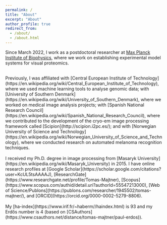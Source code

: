 ```yaml
---
permalink: /
title: "About"
excerpt: "About"
author_profile: true
redirect_from: 
  - /about/
  - /about.html
---
```


Since March 2022, I work as a postdoctoral researcher at [Max Planck Institute of Biophysics](https://en.wikipedia.org/wiki/Max_Planck_Institute_of_Biophysics), where we work on establishing experimental model systems for visual proteomics.<br />

<br />
Previously, I was affiliated with [Central European Institute of Technology](https://en.wikipedia.org/wiki/Central_European_Institute_of_Technology), where we used machine learning tools to analyse genomic data; with [University of Southern Denmark](https://en.wikipedia.org/wiki/University_of_Southern_Denmark), where we worked on medical image analysis projects; with [Spanish National Research Council](https://en.wikipedia.org/wiki/Spanish_National_Research_Council), where we contributed to the development of the cryo-em image processing framework called [Scipion](http://scipion.i2pc.es/); and with [Norwegian University of Science and Technology](https://en.wikipedia.org/wiki/Norwegian_University_of_Science_and_Technology), where we conducted research on automated melanoma recognition techniques.<br />
<br /> 
I received my Ph.D. degree in image processing from [Masaryk University](https://en.wikipedia.org/wiki/Masaryk_University) in 2015. I have online research profiles at [Google Scholar](https://scholar.google.com/citations?user=KcUL5tsAAAAJ), [ResearchGate](https://www.researchgate.net/profile/Tomas-Majtner), [Scopus](https://www.scopus.com/authid/detail.uri?authorId=55547213000), [Web of Science/Publons](https://publons.com/researcher/1945502/tomas-majtner/), and [ORCID](https://orcid.org/0000-0002-5279-8806).<br />
<br />
My [ha-index](https://www.irif.fr/~haberm//haindex.html) is 93 and my Erdős number is 4 (based on [CSAuthors](https://www.csauthors.net/distance/tomas-majtner/paul-erdos)).
